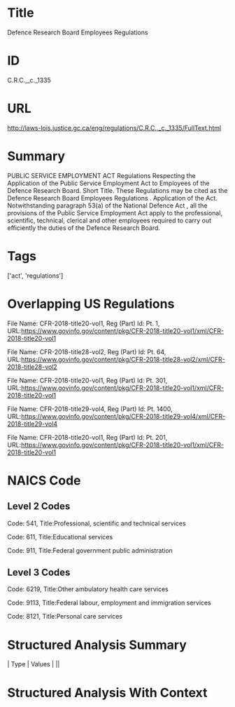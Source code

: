 # Title
Defence Research Board Employees Regulations


# ID
C.R.C.,_c._1335

# URL
http://laws-lois.justice.gc.ca/eng/regulations/C.R.C.,_c._1335/FullText.html


# Summary
PUBLIC SERVICE EMPLOYMENT ACT Regulations Respecting the Application of the Public Service Employment Act to Employees of the Defence Research Board.
Short Title.
These Regulations may be cited as the  Defence Research Board Employees Regulations .
Application of the Act. Notwithstanding paragraph 53(a) of the  National Defence Act , all the provisions of the  Public Service Employment Act  apply to the professional, scientific, technical, clerical and other employees required to carry out efficiently the duties of the Defence Research Board.


# Tags
['act', 'regulations']


# Overlapping US Regulations
File Name: CFR-2018-title20-vol1, Reg (Part) Id: Pt. 1, URL:https://www.govinfo.gov/content/pkg/CFR-2018-title20-vol1/xml/CFR-2018-title20-vol1

File Name: CFR-2018-title28-vol2, Reg (Part) Id: Pt. 64, URL:https://www.govinfo.gov/content/pkg/CFR-2018-title28-vol2/xml/CFR-2018-title28-vol2

File Name: CFR-2018-title20-vol1, Reg (Part) Id: Pt. 301, URL:https://www.govinfo.gov/content/pkg/CFR-2018-title20-vol1/xml/CFR-2018-title20-vol1

File Name: CFR-2018-title29-vol4, Reg (Part) Id: Pt. 1400, URL:https://www.govinfo.gov/content/pkg/CFR-2018-title29-vol4/xml/CFR-2018-title29-vol4

File Name: CFR-2018-title20-vol1, Reg (Part) Id: Pt. 201, URL:https://www.govinfo.gov/content/pkg/CFR-2018-title20-vol1/xml/CFR-2018-title20-vol1




# NAICS Code
## Level 2 Codes
Code: 541, Title:Professional, scientific and technical services

Code: 611, Title:Educational services

Code: 911, Title:Federal government public administration




## Level 3 Codes
Code: 6219, Title:Other ambulatory health care services

Code: 9113, Title:Federal labour, employment and immigration services

Code: 8121, Title:Personal care services







# Structured Analysis Summary
| Type   | Values   |
||


# Structured Analysis With Context
 


